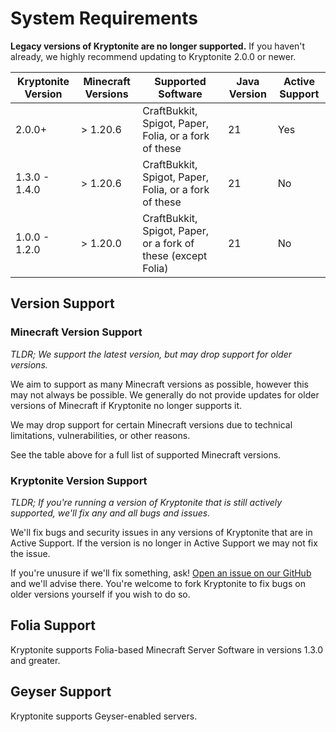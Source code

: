 # System Requirements

<warning>
    <strong>Legacy versions of Kryptonite are no longer supported.</strong>
    If you haven't already, we highly recommend updating to Kryptonite 2.0.0 or newer.
</warning>

| Kryptonite Version | Minecraft Versions | Supported Software                                            | Java Version | Active Support |
|--------------------|--------------------|---------------------------------------------------------------|--------------|----------------|
| 2.0.0+             | > 1.20.6           | CraftBukkit, Spigot, Paper, Folia, or a fork of these         | 21           | Yes            |
| 1.3.0 - 1.4.0      | > 1.20.6           | CraftBukkit, Spigot, Paper, Folia, or a fork of these         | 21           | No             |
| 1.0.0 - 1.2.0      | > 1.20.0           | CraftBukkit, Spigot, Paper, or a fork of these (except Folia) | 21           | No             |

## Version Support
### Minecraft Version Support
_TLDR; We support the latest version, but may drop support for older versions._

We aim to support as many Minecraft versions as possible, however this may not always be possible.
We generally do not provide updates for older versions of Minecraft if Kryptonite no longer supports it.

We may drop support for certain Minecraft versions due to technical limitations, vulnerabilities, or other reasons.

See the table above for a full list of supported Minecraft versions.

### Kryptonite Version Support
_TLDR; If you're running a version of Kryptonite that is still actively supported, we'll fix any and all bugs and issues._

We'll fix bugs and security issues in any versions of Kryptonite that are in Active Support.
If the version is no longer in Active Support we may not fix the issue.

If you're unusure if we'll fix something, ask! [Open an issue on our GitHub](https://github.com/lewmc/kryptonite/issues) and we'll advise there.
You're welcome to fork Kryptonite to fix bugs on older versions yourself if you wish to do so.

## Folia Support
Kryptonite supports Folia-based Minecraft Server Software in versions 1.3.0 and greater.

## Geyser Support
Kryptonite supports Geyser-enabled servers.